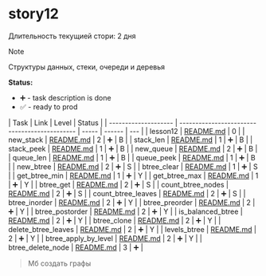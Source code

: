# story12

Длительность текущией стори: 2 дня

> [!NOTE]
> Структуры данных, стеки, очереди и деревья

**Status:**

- ➕ - task description is done
- ✅ - ready to prod

| Task                 | Link                                          | Level | Status |
| -------------------- | --------------------------------------------- | ----- | ------ | --- |
| lesson12             | [README.md](./lesson12/README.md)             | 0     |
| new_stack            | [README.md](./new_stack/README.md)            | 2     | ➕     | B   |
| stack_len            | [README.md](./stack_len/README.md)            | 1     | ➕     | B   |
| stack_peek           | [README.md](./stack_peek/README.md)           | 1     | ➕     | B   |
| new_queue            | [README.md](./new_queue/README.md)            | 2     | ➕     | B   |
| queue_len            | [README.md](./queue_len/README.md)            | 1     | ➕     | B   |
| queue_peek           | [README.md](./queue_peek/README.md)           | 1     | ➕     | B   |
| new_btree            | [README.md](./new_btree/README.md)            | 2     | ➕     | S   |
| btree_clear          | [README.md](./btree_clear/README.md)          | 1     | ➕     | S   |
| get_btree_min        | [README.md](./get_btree_min/README.md)        | 1     | ➕     | Y   |
| get_btree_max        | [README.md](./get_btree_max/README.md)        | 1     | ➕     | Y   |
| btree_get            | [README.md](./btree_get/README.md)            | 2     | ➕     | S   |
| count_btree_nodes    | [README.md](./count_btree_nodes/README.md)    | 2     | ➕     | S   |
| count_btree_leaves   | [README.md](./count_btree_leaves/README.md)   | 2     | ➕     | S   |
| btree_inorder        | [README.md](./btree_inorder/README.md)        | 2     | ➕     | Y   |
| btree_preorder       | [README.md](./btree_preorder/README.md)       | 2     | ➕     | Y   |
| btree_postorder      | [README.md](./btree_postorder/README.md)      | 2     | ➕     | Y   |
| is_balanced_btree    | [README.md](./is_balanced_btree/README.md)    | 2     | ➕     | Y   |
| btree_clone          | [README.md](./btree_clone/README.md)          | 2     | ➕     | Y   |
| delete_btree_leaves  | [README.md](./delete_btree_leaves/README.md)  | 2     | ➕     | Y   |
| levels_btree         | [README.md](./levels_btree/README.md)         | 2     | ➕     | Y   |
| btree_apply_by_level | [README.md](./btree_apply_by_level/README.md) | 2     | ➕     | Y   |
| btree_delete_node    | [README.md](./btree_delete_node/README.md)    | 3     | ➕     |

> Мб создать графы
